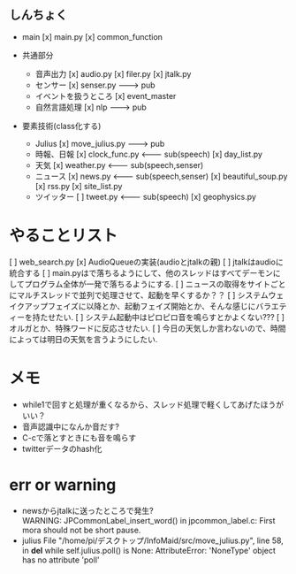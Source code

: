 ## しんちょく
- main
[x] main.py
[x] common_function

- 共通部分
	- 音声出力
	[x] audio.py
	[x] filer.py
	[x] jtalk.py
	- センサー
	[x] senser.py ---> pub
	- イベントを扱うところ
	[x] event_master
	- 自然言語処理
	[x] nlp ---> pub

- 要素技術(class化する)
	- Julius
	[x] move_julius.py ---> pub
	- 時報、日報
	[x] clock_func.py <--- sub(speech)
	[x] day_list.py
	- 天気
	[x] weather.py <--- sub(speech,senser)
	- ニュース
	[x] news.py <--- sub(speech,senser)
	[x] beautiful_soup.py
	[x] rss.py
	[x] site_list.py
	- ツイッター
	[ ] tweet.py <--- sub(speech)
	[x] geophysics.py

# やることリスト
[ ] web_search.py
[x] AudioQueueの実装(audioとjtalkの親)
[ ]	jtalkはaudioに統合する
[ ] main.pyは<C-c>で落ちるようにして、他のスレッドはすべてデーモンにしてプログラム全体が<C-c>一発で落ちるようにする.
[ ] ニュースの取得をサイトごとにマルチスレッドで並列で処理させて、起動を早くするか？？
[ ] システムウェイクアップフェイズに以降とか、起動フェイズ開始とか、そんな感じにバラエティーを持たせたい.
[ ] システム起動中はピロピロ音を鳴らすとかよくない???
[ ] オルガとか、特殊ワードに反応させたい.
[ ] 今日の天気しか言わないので、時間によっては明日の天気を言うようにしたい.

# メモ
- while1で回すと処理が重くなるから、スレッド処理で軽くしてあげたほうがいい？
- 音声認識中になんか音だす?
- C-cで落とすときにも音を鳴らす
- twitterデータのhash化

# err or warning
- newsからjtalkに送ったところで発生?  
WARNING: JPCommonLabel_insert_word() in jpcommon_label.c: First mora should not be short pause.
- julius
  File "/home/pi/デスクトップ/InfoMaid/src/move_julius.py", line 58, in __del__
      while self.julius.poll() is None:
	  AttributeError: 'NoneType' object has no attribute 'poll'

